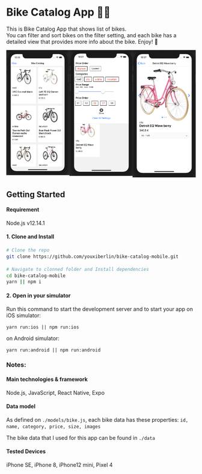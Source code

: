 # Bike Catalog App 🚴‍♀️

This is Bike Catalog App that shows list of bikes.  
You can filter and sort bikes on the filter setting, and each bike has a detailed view that provides more info about the bike. Enjoy! 🚀

<div style="display: flex">
  <div>
    <img src='./assets/app-screen1.png' alt='app-screen1' width='250'>
  </div>
  <div>
    <img src='./assets/app-screen2.png' alt='app-screen2' width='250'>
  </div>
  <div>
    <img src='./assets/app-screen3.png' alt='app-screen3' width='250'>
  </div>
</div>

## Getting Started

#### Requirement
Node.js v12.14.1

#### 1. Clone and Install

```bash
# Clone the repo
git clone https://github.com/youxiberlin/bike-catalog-mobile.git

# Navigate to clonned folder and Install dependencies
cd bike-catalog-mobile
yarn || npm i

```

#### 2. Open in your simulator

Run this command to start the development server and to start your app on iOS simulator:

```
yarn run:ios || npm run:ios
```

on Android simulator:
```
yarn run:android || npm run:android
```

### Notes:
#### Main technologies & framework
Node.js, JavaScript, React Native, Expo

#### Data model
As defined on `./models/bike.js`, each bike data has these properties: `id, name, category, price, size, images`

The bike data that I used for this app can be found in `./data`

#### Tested Devices
iPhone SE, iPhone 8, iPhone12 mini, Pixel 4


